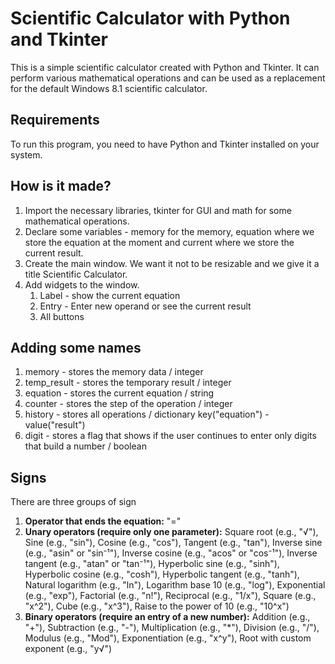 # Scientific Calculator with Python and Tkinter

This is a simple scientific calculator created with Python and Tkinter. It can perform various mathematical operations and can be used as a replacement for the default Windows 8.1 scientific calculator.

## Requirements

To run this program, you need to have Python and Tkinter installed on your system.

## How is it made?

1. Import the necessary libraries, tkinter for GUI and math for some mathematical operations.
2. Declare some variables - memory for the memory, equation where we store the equation at the moment and current where we store the current result.
3. Create the main window. We want it not to be resizable and we give it a title Scientific Calculator.
4. Add widgets to the window.
   1. Label - show the current equation
   2. Entry - Enter new operand or see the current result
   3. All buttons

## Adding some names

1. memory - stores the memory data / integer
2. temp_result - stores the temporary result / integer
3. equation - stores the current equation / string
4. counter - stores the step of the operation / integer
5. history - stores all operations / dictionary key("equation") - value("result")
6. digit - stores a flag that shows if the user continues to enter only digits that build a number / boolean

## Signs

There are three groups of sign

1. **Operator that ends the equation:** "="
2. **Unary operators (require only one parameter):** Square root (e.g., "√"), Sine (e.g., "sin"), Cosine (e.g., "cos"), Tangent (e.g., "tan"), Inverse sine (e.g., "asin" or "sin⁻¹"), Inverse cosine (e.g., "acos" or "cos⁻¹"), Inverse tangent (e.g., "atan" or "tan⁻¹"), Hyperbolic sine (e.g., "sinh"), Hyperbolic cosine (e.g., "cosh"), Hyperbolic tangent (e.g., "tanh"), Natural logarithm (e.g., "ln"), Logarithm base 10 (e.g., "log"), Exponential (e.g., "exp"), Factorial (e.g., "n!"), Reciprocal (e.g., "1/x"), Square (e.g., "x^2"), Cube (e.g., "x^3"), Raise to the power of 10 (e.g., "10^x")
3. **Binary operators (require an entry of a new number):** Addition (e.g., "+"), Subtraction (e.g., "-"), Multiplication (e.g., "\*"), Division (e.g., "/"), Modulus (e.g., "Mod"), Exponentiation (e.g., "x^y"), Root with custom exponent (e.g., "y√")

